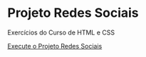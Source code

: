 # Projeto Redes Sociais
 Exercícios do Curso de HTML e CSS

<a href="https://saraviz.github.io/Projeto-Redes-Sociais/index.html" >Execute o Projeto Redes Sociais</a>
